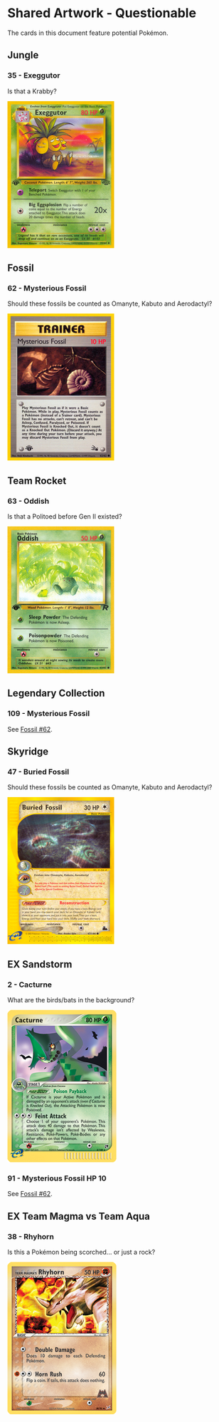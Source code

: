 # Shared Artwork - Questionable
The cards in this document feature potential Pokémon.

## Jungle
### 35 - Exeggutor
Is that a Krabby?

![Exeggutor](/images/SharedArtwork/unsure-jungle-35.png)

## Fossil
### 62 - Mysterious Fossil
Should these fossils be counted as Omanyte, Kabuto and Aerodactyl?

![Mysterious Fossil](/images/SharedArtwork/unsure-fossil-62.png)

## Team Rocket
### 63 - Oddish
Is that a Politoed before Gen II existed?

![Oddish](/images/SharedArtwork/unsure-teamrocket-63.png)

## Legendary Collection
### 109 - Mysterious Fossil
See [Fossil #62](#62---mysterious-fossil).

## Skyridge
### 47 - Buried Fossil
Should these fossils be counted as Omanyte, Kabuto and Aerodactyl?

![Buried Fossil](/images/SharedArtwork/unsure-skyridge-47.png)

## EX Sandstorm
### 2 - Cacturne
What are the birds/bats in the background?

![Cacturne](/images/SharedArtwork/unsure-exsandstorm-2.png)

### 91 - Mysterious Fossil HP 10
See [Fossil #62](#62---mysterious-fossil).

## EX Team Magma vs Team Aqua
### 38 - Rhyhorn
Is this a Pokémon being scorched... or just a rock?

![Rhyhorn](/images/SharedArtwork/unsure-exteammagmateamaqua-38.png)